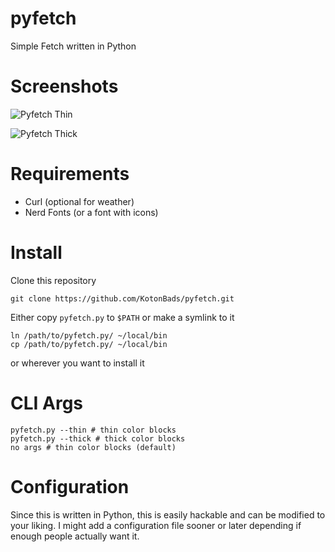 # pyfetch
Simple Fetch written in Python

# Screenshots
![Pyfetch Thin](https://i.imgur.com/AA1XBRq.png)

![Pyfetch Thick](https://i.imgur.com/ve7T89D.png)


# Requirements
- Curl (optional for weather)
- Nerd Fonts (or a font with icons)

# Install
Clone this repository
```
git clone https://github.com/KotonBads/pyfetch.git
```
Either copy `pyfetch.py` to `$PATH` or make a symlink to it
```
ln /path/to/pyfetch.py/ ~/local/bin
cp /path/to/pyfetch.py/ ~/local/bin
```
or wherever you want to install it

# CLI Args
```
pyfetch.py --thin # thin color blocks
pyfetch.py --thick # thick color blocks
no args # thin color blocks (default)
```

# Configuration
Since this is written in Python, this is easily hackable and can be modified to your liking. I might add a configuration file sooner or later depending if enough people actually want it.